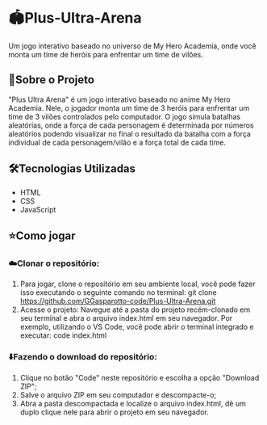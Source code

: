 # 🏟️Plus-Ultra-Arena
Um jogo interativo baseado no universo de My Hero Academia, onde você monta um time de heróis para enfrentar um time de vilões.

## 📝Sobre o Projeto
"Plus Ultra Arena" é um jogo interativo baseado no anime My Hero Academia. Nele, o jogador monta um time de 3 heróis para enfrentar um time de 3 vilões controlados pelo computador. O jogo simula batalhas aleatórias, onde a força de cada personagem é determinada por números aleatórios podendo visualizar no final o resultado da batalha com a força individual de cada personagem/vilão e a força total de cada time.

## 🛠️Tecnologias Utilizadas
- HTML
- CSS
- JavaScript

## ⭐Como jogar
### ☁️Clonar o repositório:
1. Para jogar, clone o repositório em seu ambiente local, você pode fazer isso executando o seguinte comando no terminal: git clone https://github.com/GGasparotto-code/Plus-Ultra-Arena.git
2. Acesse o projeto: Navegue até a pasta do projeto recém-clonado em seu terminal e abra o arquivo index.html em seu navegador. Por exemplo, utilizando o VS Code, você pode abrir o terminal integrado e executar: code index.html

### ⬇️Fazendo o download do repositório:
1. Clique no botão "Code" neste repositório e escolha a opção "Download ZIP";
2. Salve o arquivo ZIP em seu computador e descompacte-o;
3. Abra a pasta descompactada e localize o arquivo index.html, dê um duplo clique nele para abrir o projeto em seu navegador.

